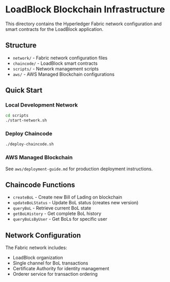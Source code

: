 # LoadBlock Blockchain Infrastructure

This directory contains the Hyperledger Fabric network configuration and smart contracts for the LoadBlock application.

## Structure

- `network/` - Fabric network configuration files
- `chaincode/` - LoadBlock smart contracts
- `scripts/` - Network management scripts
- `aws/` - AWS Managed Blockchain configurations

## Quick Start

### Local Development Network
```bash
cd scripts
./start-network.sh
```

### Deploy Chaincode
```bash
./deploy-chaincode.sh
```

### AWS Managed Blockchain
See `aws/deployment-guide.md` for production deployment instructions.

## Chaincode Functions

- `createBoL` - Create new Bill of Lading on blockchain
- `updateBoLStatus` - Update BoL status (creates new version)
- `queryBoL` - Retrieve current BoL state
- `getBoLHistory` - Get complete BoL history
- `queryBoLsByUser` - Get BoLs for specific user

## Network Configuration

The Fabric network includes:
- LoadBlock organization
- Single channel for BoL transactions
- Certificate Authority for identity management
- Orderer service for transaction ordering